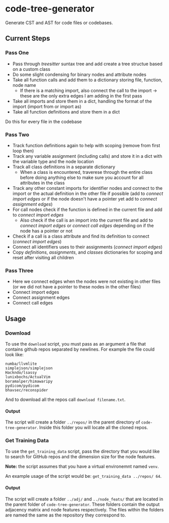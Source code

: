 # code-tree-generator
Generate CST and AST for code files or codebases.

## Current Steps

### Pass One
- Pass through *treesitter* suntax tree and add create a tree structue based on a custom class
- Do some slight condensing for binary nodes and attribute nodes
- Take all function calls and add them to a dictionary storing file, function, node name
  - If there is a matching import, also connect the call to the import $\rightarrow$ these are the only extra edges I am adding in the first pass
- Take all imports and store them in a dict, handling the format of the import (import from or import as)
- Take all function definitions and store them in a dict

Do this for every file in the codebase

### Pass Two
- Track function definitions again to help with scoping (remove from first loop then)
- Track any variable assignment (including calls) and store it in a dict with the variable type and the node location
- Track all class definitions in a separate dictionary
  - When a class is encountered, traverese through the entire class before doing anything else to make sure you account for all attributes in the class
- Track any other constant imports for identifier nodes and connect to the import or the actual definition in the other file if possible (add to *connect import edges* or if the node doesn't have a pointer yet add to *connect assignment edges*)
- For call nodes check if the function is defined in the current file and add to *connect import edges*
  - Also check if the call is an import into the current file and add to *connect import edges* or *connect call edges* depending on if the node has a pointer or not
- Check if a call is a class attribute and find its definition to connect (*connect import edges*)
- Connect all identifiers uses to their assignments (*connect import edges*)
- Copy *definitions*, *assignments*, and *classes* dictionaries for scoping and reset after visiting all children

### Pass Three
- Here we connect edges when the nodes were not existing in other files (or we did not have a pointer to these nodes in the other files)
- Connect import edges
- Connect assignment edges
- Connect call edges

## Usage

### Download
To use the `download` script, you must pass as an argument a file that contains github repos separated by newlines. For example the file could look like:
```
numba/llvmlite
simplejson/simplejson
Hackndo/lsassy
lunixbochs/ActualVim
boramalper/himawaripy
pydicom/pydicom
bhavsec/reconspider
```
And to download all the repos call `download filename.txt`.

#### Output
The script will create a folder `../repos/` in the parent directory of `code-tree-generator`. Inside this folder you will locate all the cloned repos.

### Get Training Data
To use the `get_training_data` script, pass the directory that you would like to search for GitHub repos and the dimension size for the node features.

**Note:** the script assumes that you have a virtual environemnt named `venv`.

An example usage of the script would be: `get_training_data ../repos/ 64`.

#### Output
The script will create a folder `../adj/` and `../node_feats/` that are located in the parent folder of `code-tree-generator`. These folders contain the output adjacency matrix and node features respectively. The files within the folders are named the same as the repository they correspond to.

